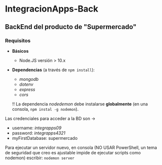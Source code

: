 # IntegracionApps-Back
## BackEnd del producto de "Supermercado"

### Requisitos
- **Básicos**
  - Node.JS versión > 10.x

- **Dependencias** (a través de ` npm install `):
  - _mongodb_
  - _dotenv_
  - _express_
  - _cors_

  :bangbang: La dependencia _nodedemon_ debe instalarse **globalmente** (en una consola,  ` npm instal -g nodemon `).

Las credenciales para acceder a la BD son ->
  - username: _integrapps09_
  - password: _integrapps4321_
  - myFirstDatabase: supermercado

Para ejecutar un servidor nuevo, en consola (NO USAR PowerShell, un tema de seguridad que creo es ajustable impide de ejecutar scripts como nodemon) escribir:
` nodemon server `

